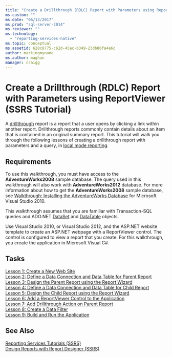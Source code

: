 ```yaml
---
title: "Create a Drillthrough (RDLC) Report with Parameters using ReportViewer (SSRS Tutorial) | Microsoft Docs"
ms.custom: ""
ms.date: "06/13/2017"
ms.prod: "sql-server-2014"
ms.reviewer: ""
ms.technology: 
  - "reporting-services-native"
ms.topic: conceptual
ms.assetid: 628c8775-c62d-45ac-b349-23db86fa4e6c
author: markingmyname
ms.author: maghan
manager: craigg
---
```

# Create a Drillthrough (RDLC) Report with Parameters using ReportViewer (SSRS Tutorial)
  A [drillthrough](http://technet.microsoft.com/library/ff519554.aspx) report is a report that a user opens by clicking a link within another report. Drillthrough reports commonly contain details about an item that is contained in an original summary report. This tutorial will walk you through the following lessons of creating a drillthrough report with parameters and a query, in [local mode reporting](local-vs-connected-mode-report-viewer-reporting-services-sharepoint-mode.md).  
  
## Requirements  
 To use this walkthrough, you must have access to the **AdventureWorks2008** sample database. The query used in this walkthrough will also work with **AdventureWorks2012** database. For more information about how to get the **AdventureWorks2008** sample database, see [Walkthrough: Installing the AdventureWorks Database](http://msdn.microsoft.com/library/aa992075\(v=vs.100\).aspx) for Microsoft Visual Studio 2010.  
  
 This walkthrough assumes that you are familiar with Transaction-SQL queries and ADO.NET [DataSet](http://msdn.microsoft.com/library/system.data.dataset\(v=vs.100\).aspx) and [DataTable](http://msdn.microsoft.com/library/system.data.datatable\(v=vs.100\).aspx) objects.  
  
 Use Visual Studio 2010, or Visual Studio 2012, and the ASP.NET website template to create an ASP.NET webpage with a ReportViewer control. The control is configured to view a report that you create. For this walkthrough, you create the application in Microsoft Visual C#.  
  
## Tasks  
 [Lesson 1: Create a New Web Site](../reporting-services/lesson-1-create-a-new-web-site.md)   
 [Lesson 2: Define a Data Connection and Data Table for Parent Report](../reporting-services/lesson-2-define-a-data-connection-and-data-table-for-parent-report.md)   
 [Lesson 3: Design the Parent Report using the Report Wizard](../reporting-services/lesson-3-design-the-parent-report-using-the-report-wizard.md)   
 [Lesson 4: Define a Data Connection and Data Table for Child Report](../reporting-services/lesson-4-define-a-data-connection-and-data-table-for-child-report.md)   
 [Lesson 5: Design the Child Report using the Report Wizard](../reporting-services/lesson-5-design-the-child-report-using-the-report-wizard.md)   
 [Lesson 6: Add a ReportViewer Control to the Application](../reporting-services/lesson-6-add-a-reportviewer-control-to-the-application.md)   
 [Lesson 7: Add Drillthrough Action on Parent Report](../reporting-services/lesson-7-add-drillthrough-action-on-parent-report.md)   
 [Lesson 8: Create a Data Filter](../reporting-services/lesson-8-create-a-data-filter.md)   
 [Lesson 9: Build and Run the Application](../reporting-services/lesson-9-build-and-run-the-application.md)  
  
## See Also  
 [Reporting Services Tutorials &#40;SSRS&#41;](../reporting-services/reporting-services-tutorials-ssrs.md)   
 [Design Reports with Report Designer &#40;SSRS&#41;](tools/design-reporting-services-paginated-reports-with-report-designer-ssrs.md)  
  
  
